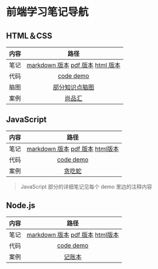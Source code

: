# 前端学习笔记导航

## HTML＆CSS

| 内容 |                             路径                             |
| :--: | :----------------------------------------------------------: |
| 笔记 | [markdown 版本](./1-HTML+CSS/HTML+CSS.md)  [pdf 版本](./1-HTML+CSS/HTML+CSS.pdf)  [html 版本](./1-HTML+CSS/HTML+CSS.html) |
| 代码 |               [code demo](./1-HTML+CSS/CODES)                |
| 脑图 |             [部分知识点脑图](./1-HTML+CSS/MINDS)             |
| 案例 |             [尚品汇](./1-HTML+CSS/CODES/尚品汇)              |

## JavaScript

| 内容 |                             路径                             |
| :--: | :----------------------------------------------------------: |
| 笔记 | [markdown 版本](./2-JavaScript/JavaScript.md)  [pdf 版本](./2-JavaScript/JavaScript.pdf)  [html版本](./2-JavaScript/JavaScript.html) |
| 代码 |              [code demo](./2-JavaScript/CODES)               |
| 案例 |         [贪吃蛇](./2-JavaScript/CODES/练习：贪吃蛇)          |

> JavaScript 部分的详细笔记见每个 demo 里边的注释内容

## Node.js

| 内容 |                             路径                             |
| :--: | :----------------------------------------------------------: |
| 笔记 | [markdown 版本](./3-Node.js/Node.js.md)  [pdf 版本](./3-Node.js/Node.js.pdf)  [html版本](./3-Node.js/Node.js.html) |
| 代码 |                [code demo](./3-Node.js/CODES)                |
| 案例 |              [记账本](./3-Node.js/CODES/记账本)              |

